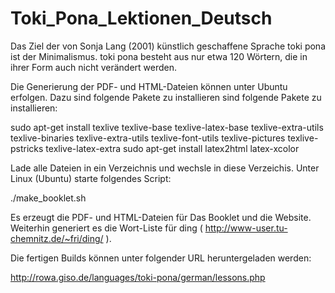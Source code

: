 # Toki_Pona_Lektionen_Deutsch
Das Ziel der von Sonja Lang (2001) künstlich geschaffene Sprache toki pona ist der Minimalismus. toki pona besteht aus nur etwa 120 Wörtern, die in ihrer Form auch nicht verändert werden. 

Die Generierung der PDF- und HTML-Dateien können unter Ubuntu erfolgen. Dazu sind folgende Pakete zu installieren sind folgende Pakete zu installieren:

  sudo apt-get install texlive texlive-base texlive-latex-base texlive-extra-utils texlive-binaries texlive-extra-utils texlive-font-utils texlive-pictures texlive-pstricks texlive-latex-extra 
  sudo apt-get install latex2html latex-xcolor

Lade alle Dateien in ein Verzeichnis und wechsle in diese Verzeichis. Unter Linux (Ubuntu) starte folgendes Script:

  ./make_booklet.sh

Es erzeugt die PDF- und HTML-Dateien für Das Booklet und die Website. Weiterhin generiert es die Wort-Liste für ding ( http://www-user.tu-chemnitz.de/~fri/ding/ ).

Die fertigen Builds können unter folgender URL heruntergeladen werden:

   http://rowa.giso.de/languages/toki-pona/german/lessons.php
   
  
